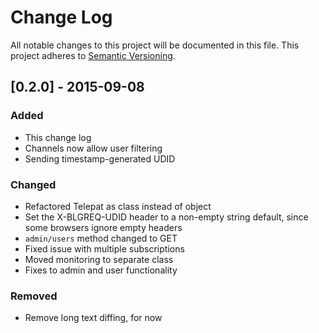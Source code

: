# Change Log
All notable changes to this project will be documented in this file.
This project adheres to [Semantic Versioning](http://semver.org/).

## [0.2.0] - 2015-09-08
### Added
- This change log
- Channels now allow user filtering
- Sending timestamp-generated UDID

### Changed
- Refactored Telepat as class instead of object
- Set the X-BLGREQ-UDID header to a non-empty string default, since some browsers ignore empty headers
- `admin/users` method changed to GET
- Fixed issue with multiple subscriptions
- Moved monitoring to separate class
- Fixes to admin and user functionality

### Removed
- Remove long text diffing, for now